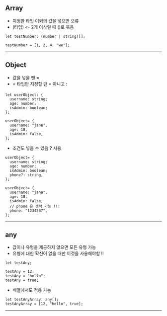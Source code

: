 ## Array

- 지정한 타입 이외의 값을 넣으면 오류
- (타입) <- 2개 이상일 때 ()로 묶음

```
let testNumber: (number | string)[];

testNumber = [1, 2, 4, "we"];
```

---

## Object

- 값을 넣을 땐 **=**
- ⭐ 타입만 지정할 땐 = 아니고 **:**

```
let userObject: {
  username: string;
  age: number;
  isAdmin: boolean;
};

userObject= {
  username: "jane",
  age: 18,
  isAdmin: false,
};
```

- 조건도 넣을 수 있음 **?** 사용

```
userObject= {
  username: string;
  age: number;
  isAdmin: boolean;
  phone?: string,
};

userObject= {
  username: "jane",
  age: 18,
  isAdmin: false,
  // phone 은 생략 가능 !!!
  phone: "1234567",
};
```

---

## any

- 값이나 유형을 제공하지 않으면 모든 유형 가능
- 유형에 대한 확신이 없을 때만 이것을 사용해야함 !!

```
let testAny;

testAny = 12;
testAny = "hello";
testAny = true;
```

- 배열에서도 적용 가능

```
let testAnyArray: any[];
testAnyArray = [12, "hello", true];
```

---

